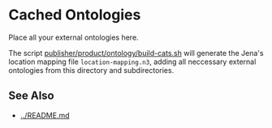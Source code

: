 # Cached Ontologies

Place all your external ontologies here. 

The script [publisher/product/ontology/build-cats.sh](../../../publisher/product/ontology/build-cats.sh)
will generate the Jena's location mapping file `location-mapping.n3`,
adding all neccessary external ontologies from this directory and subdirectories.

## See Also

- [../README.md]()
